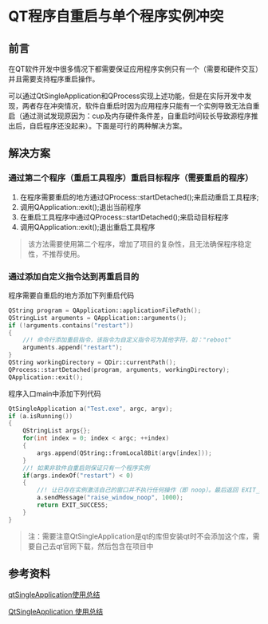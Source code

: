 # QT程序自重启与单个程序实例冲突

## 前言

在QT软件开发中很多情况下都需要保证应用程序实例只有一个（需要和硬件交互）并且需要支持程序重启操作。

可以通过QtSingleApplication和QProcess实现上述功能，但是在实际开发中发现，两者存在冲突情况，软件自重启时因为应用程序只能有一个实例导致无法自重启（通过测试发现原因为：cup及内存硬件条件差，自重启时间较长导致源程序推出后，自启程序还没起来）。下面是可行的两种解决方案。

## 解决方案

### 通过第二个程序（重启工具程序）重启目标程序（需要重启的程序）

1. 在程序需要重启的地方通过QProcess::startDetached();来启动重启工具程序;
2. 调用QApplication::exit();退出当前程序
3. 在重启工具程序中通过QProcess::startDetached();来启动目标程序
4. 调用QApplication::exit();退出重启工具程序

> 该方法需要使用第二个程序，增加了项目的复杂性，且无法确保程序稳定性，不推荐使用。

### 通过添加自定义指令达到再重启目的

程序需要自重启的地方添加下列重启代码

```c++
QString program = QApplication::applicationFilePath();
QStringList arguments = QApplication::arguments();
if (!arguments.contains("restart"))
{
    //! 命令行添加重启指令，该指令为自定义指令可为其他字符，如："reboot"
    arguments.append("restart");
} 
QString workingDirectory = QDir::currentPath();
QProcess::startDetached(program, arguments, workingDirectory);
QApplication::exit();
```

程序入口main中添加下列代码

```c++
QtSingleApplication a("Test.exe", argc, argv);   
if (a.isRunning())
{
    QStringList args{};
    for(int index = 0; index < argc; ++index)
    {
        args.append(QString::fromLocal8Bit(argv[index]));
    }
    //! 如果非软件自重启则保证只有一个程序实例
    if(args.indexOf("restart") < 0)
    {
        //! 让已存在实例激活自己的窗口并不执行任何操作（即 noop）。最后返回 EXIT_SUCCESS 表示程序正常退出。
        a.sendMessage("raise_window_noop", 1000); 
        return EXIT_SUCCESS;
    }
}
```

> 注：需要注意QtSingleApplication是qt的库但安装qt时不会添加这个库，需要自己去qt官网下载，然后包含在项目中

## 参考资料

[qtSingleApplication使用总结](https://blog.csdn.net/iamsujin/article/details/53257038)

[QtSingleApplication 使用总结](https://blog.csdn.net/huang1600301017/article/details/121363969)

